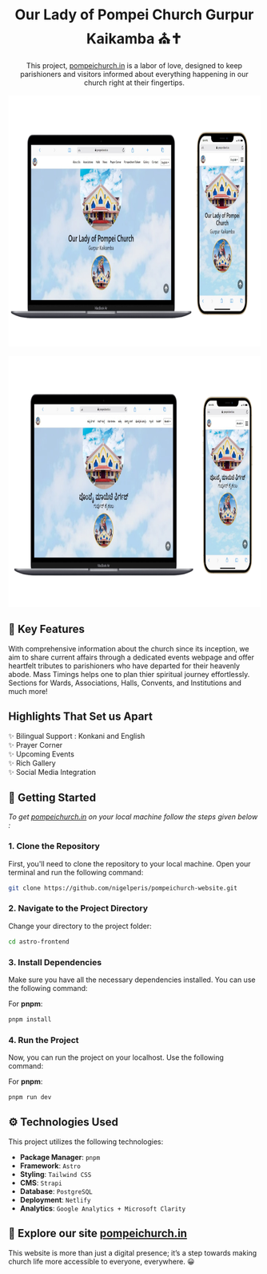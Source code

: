 <div align="center">
    <h1 align="center">
         Our Lady of Pompei Church Gurpur Kaikamba ⛪✝️
    </h1>
    This project, <a href="https://pompeichurch.in/">pompeichurch.in</a> is a labor of love, designed to keep parishioners and visitors informed about everything happening in our church right at their fingertips. 
    <br></br>
      <img src="src\assets\prototype.png" alt="protoype" height="500">
      <br></br>
      <img src="src\assets\prototype-kok.png" alt="protoype-kok" height="500">
</div>

## 🙌 Key Features 
With comprehensive information about the church since its inception, we aim to share current affairs through a dedicated events webpage and offer heartfelt tributes to parishioners who have departed for their heavenly abode. Mass Timings helps one to plan thier spiritual journey effortlessly. Sections for Wards, Associations, Halls, Convents, and Institutions and much more!

## Highlights That Set us Apart 
✨ Bilingual Support : Konkani and English<br>
✨ Prayer Corner <br>
✨ Upcoming Events <br>
✨ Rich Gallery <br>
✨ Social Media Integration <br>


## 🚀 Getting Started
<i>To get [pompeichurch.in](https://pompeichurch.in/) on your local machine follow the steps given below :</i>

### 1. Clone the Repository

First, you'll need to clone the repository to your local machine. Open your terminal and run the following command:

```bash
git clone https://github.com/nigelperis/pompeichurch-website.git
```

### 2. Navigate to the Project Directory

Change your directory to the project folder:

```bash
cd astro-frontend
```

### 3. Install Dependencies

Make sure you have all the necessary dependencies installed. You can use the following command:

For **pnpm**:

```bash
pnpm install
```

### 4. Run the Project

Now, you can run the project on your localhost. Use the following command:

For **pnpm**:

```bash
pnpm run dev
```

## ⚙️ Technologies Used

This project utilizes the following technologies:

- **Package Manager**: `pnpm`
- **Framework**: `Astro`
- **Styling**: `Tailwind CSS`
- **CMS**: `Strapi`
- **Database**: `PostgreSQL`
- **Deployment**: `Netlify`
- **Analytics**: `Google Analytics + Microsoft Clarity`


## 👀 Explore our site [pompeichurch.in](https://pompeichurch.in/)

This website is more than just a digital presence; it’s a step towards making church life more accessible to everyone, everywhere. 😀